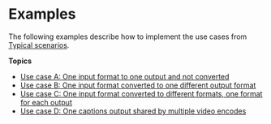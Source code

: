 # Examples<a name="examples"></a>

The following examples describe how to implement the use cases from [Typical scenarios](typical-scenarios.md)\. 

**Topics**
+ [Use case A: One input format to one output and not converted](use-case-one-input-format-to-one-output.md)
+ [Use case B: One input format converted to one different output format](use-case-one-input-format-to-one-different-output-format.md)
+ [Use case C: One input format converted to different formats, one format for each output](use-case-one-input-format-different-format-for-each-output.md)
+ [Use case D: One captions output shared by multiple video encodes](use-case-one-captions-output-shared-by-multiple-video-encode.md)